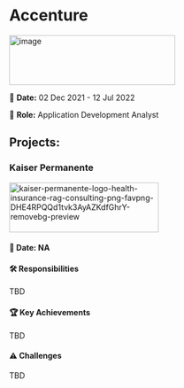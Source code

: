 # Accenture

<img width="300" height="90" alt="image" src="https://github.com/user-attachments/assets/c4fa42cf-fd59-4456-8e3c-9c481e81ead2" />

📅 **Date:** 02 Dec 2021 - 12 Jul 2022

👤 **Role:** Application Development Analyst

## Projects:

### **Kaiser Permanente**

<img width="270" height="90" alt="kaiser-permanente-logo-health-insurance-rag-consulting-png-favpng-DHE4RPQQd1tvk3AyAZKdfGhrY-removebg-preview" src="https://github.com/user-attachments/assets/7d836eb9-3178-402f-aeb2-77566fbdf353" />

#### 📅 **Date:** NA
#### **🛠 Responsibilities**
TBD

#### **🏆 Key Achievements**
TBD

#### **⚠ Challenges**
TBD

